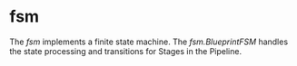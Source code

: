 # fsm

The _fsm_ implements a finite state machine.
The _fsm.BlueprintFSM_ handles the state processing and transitions for Stages in the Pipeline.

